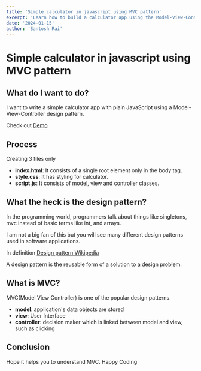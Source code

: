 ```yaml
---
title: 'Simple calculator in javascript using MVC pattern'
excerpt: 'Learn how to build a calculator app using the Model-View-Controller design pattern in vanilla JavaScript'
date: '2024-01-15'
author: 'Santosh Rai'
---
```


# Simple calculator in javascript using MVC pattern

## What do I want to do?

I want to write a simple calculator app with plain JavaScript using a Model-View-Controller design pattern.

Check out [Demo](#)

## Process

Creating 3 files only

- **index.html**: It consists of a single root element only in the body tag.
- **style.css**: It has styling for calculator.
- **script.js**: It consists of model, view and controller classes.

## What the heck is the design pattern?

In the programming world, programmers talk about things like singletons, mvc instead of basic terms like int, and arrays.

I am not a big fan of this but you will see many different design patterns used in software applications.

In definition [Design pattern Wikipedia](https://en.wikipedia.org/wiki/Design_pattern)

A design pattern is the reusable form of a solution to a design problem.

## What is MVC?

MVC(Model View Controller) is one of the popular design patterns.

- **model**: application's data objects are stored
- **view**: User Interface
- **controller**: decision maker which is linked between model and view, such as clicking

## Conclusion

Hope it helps you to understand MVC. Happy Coding
